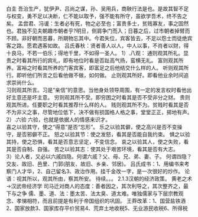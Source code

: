 白圭
吾治生产，犹伊尹、吕尚之谋，孙、吴用兵，商鞅行法是也。是故其智不足与权变，勇不足以决断，仁不能以取予，强不能有所守，虽欲学吾术，终不告之矣。
孟尝君、冯谖：生者必有死，物之必至也；富贵多士，贫贱寡友，事之固然也。君独不见夫朝趣市朝者乎?明旦，侧肩争门而入；日暮之后，过市朝者掉臂而不顾。非好朝而恶暮，所期物忘其中。今君失位，宾客皆去，不足以怨士而徒绝宾客之路。愿君遇客如故。
吕氏春秋：贤者善人以人，中人以事，不肖者以财，得十良马，不若一伯乐；得地千里，不如得一圣人。
1）.八观：
通则观其所礼。显贵之时看其所行的宾礼，即有地位时看是否趾高气扬，蛮横无礼。
富则观其所养。富裕之时看其所养的门客宾客，即富足之后他结交什么样的人。
听则观其所行。即听他们所言之后看他做不做，如何做。 止则观其所好。即看他业余时间追求崇尚什么。  
习则观其所言。习是“亲信”的意思。当他身处领导周围，有一定的发言权时看他出好主意还是坏主意。
穷则观其所不受。即穷困之时看其是否不受非分之财。 贵则观其所进。任要职之时看其推荐什么样的人。
贱则观其所不为。贫贱时看其是否不为非义之事，尽管地位低下，决不做有损国格人格之事，堂堂正正，掷地有声。   
 2）.六验  六验，也就是依据人的情感来识才。    
喜之以验其守，使之“得意”是否“忘形”。
乐之以验其僻，使之高兴是否不变操守，是否邪僻不正。
怒之以验其节：使之发怒，看其是否能自我约束。
惧之以验其持，使之恐惧，看其是否意志坚定，不变信念。
哀之以验其人，使之失败，看其是否自制、自强。
苦之以验其志：使其处于艰苦环境，看其是否有大志。     
3）论人者，又必以六戚四隐。何谓六戚？父、母、兄、弟、妻、子。  何谓四隐？交友、故旧、邑里、门郭(朋友、故旧、乡亲、邻居)。
吕氏成书：1、用编书来考察门人才华，2、自己留名3、政治作用。挂千金改一字，是一次很好的炒作。
论语：视其所以，观其所由，察其所安。
待续。。。
2.1.3汉朝的经济政策。
黄老之术→汉武帝经济学
司马迁对商人的态度：善者因之，其次利导之，其次整齐之，最下与之争
儒、墨、道、法：墨太苦、法太臭、道太难。唯独儒家与下层宗教观念、孝悌相符，而且前提是有利于帝国组织的巩固。
王莽改革：1、国营盐铁酒2、国家放款3、国家库存平价贸易4、荒弃土地收税5、无业游民收税6、所得税
